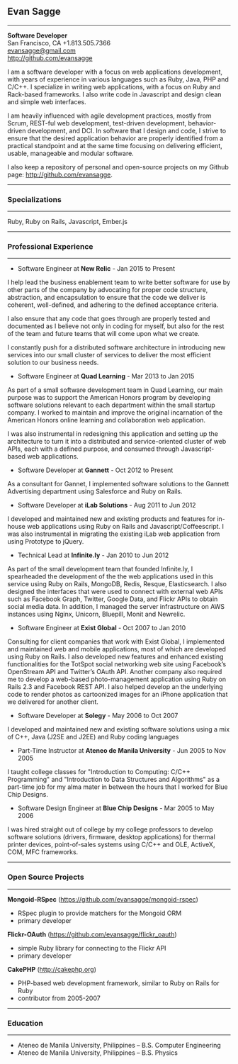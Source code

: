 ## Evan Sagge
***
  **Software Developer**  
  San Francisco, CA
  +1.813.505.7366  
  <evansagge@gmail.com>  
  <http://github.com/evansagge>

I am a software developer with a focus on web applications development, with years of experience in various languages such as Ruby, Java, PHP and C/C++. I specialize in writing web applications, with a focus on Ruby and Rack-based frameworks. I also write code in Javascript and design clean and simple web interfaces.

I am heavily influenced with agile development practices, mostly from Scrum, REST-ful web development, test-driven development, behavior-driven development, and DCI. In software that I design and code, I strive to ensure that the desired application behavior are properly identified from a practical standpoint and at the same time focusing on delivering efficient, usable, manageable and modular software.

I also keep a repository of personal and open-source projects on my Github page: <http://github.com/evansagge>.

***  
### Specializations
***
Ruby, Ruby on Rails, Javascript, Ember.js
  
***
### Professional Experience
***
* Software Engineer at **New Relic** - Jan 2015 to Present

 I help lead the business enablement team to write better software for use by other parts of the company by advocating for proper code structure, abstraction, and encapsulation to ensure that the code we deliver is coherent, well-defined, and adhering to the defined acceptance criteria.
 
 I also ensure that any code that goes through are properly tested and documented as I believe not only in coding for myself, but also for the rest of the team and future teams that will come upon what we create. 
 
 I constantly push for a distributed software architecture in introducing new services into our small cluster of services to deliver the most efficient solution to our business needs.

* Software Engineer at **Quad Learning** - Mar 2013 to Jan 2015

 As part of a small software development team in Quad Learning, our main purpose was to support the American Honors program by developing software solutions relevant to each department within the small startup company. I worked to maintain and improve the original incarnation of the American Honors online learning and collaboration web application. 

 I was also instrumental in redesigning this application and setting up the architecture to turn it into a distributed and service-oriented cluster of web APIs, each with a defined purpose, and consumed through Javascript-based web applications.

* Software Developer at **Gannett** - Oct 2012 to Present

 As a consultant for Gannet, I implemented software solutions to the Gannett Advertising department using Salesforce and Ruby on Rails.

* Software Developer at **iLab Solutions** - Aug 2011 to Jun 2012
  
 I developed and maintained new and existing products and features for in-house web applications using Ruby on Rails and Javascript/Coffeescript. I was also instrumental in migrating the existing iLab web application from using Prototype to jQuery.

* Technical Lead at **Infinite.ly** - Jan 2010 to Jun 2012

 As part of the small development team that founded Infinite.ly, I spearheaded the development of the the web applications used in this service using Ruby on Rails, MongoDB, Redis, Resque, Elasticsearch. I also designed the interfaces that were used to connect with external web APIs such as Facebook Graph, Twitter, Google Data, and Flickr APIs to obtain social media data. In addition, I managed the server infrastructure on AWS instances using Nginx, Unicorn, Bluepill, Monit and Newrelic.

* Software Engineer at **Exist Global** - Oct 2007 to Jan 2010

 Consulting for client companies that work with Exist Global, I implemented and maintained web and mobile applications, most of which are developed using Ruby on Rails. I also developed new features and enhanced existing functionalities for the TotSpot social networking web site using Facebook’s OpenStream API and Twitter’s OAuth API. Another company also required me to develop a web-based photo-management application using Ruby on Rails 2.3 and Facebook REST API. I also helped develop an the underlying code to render photos as cartoonized images for an iPhone application that we delivered for another client.

* Software Developer at **Solegy** - May 2006 to Oct 2007

 I developed and maintained new and existing software solutions using a mix of C++, Java (J2SE and J2EE) and Ruby coding languages

* Part-Time Instructor at **Ateneo de Manila University** - Jun 2005 to Nov 2005
  
 I taught college classes for "Introduction to Computing: C/C++ Programming" and "Introduction to Data Structures and Algorithms" as a part-time job for my alma mater in between the hours that I worked for Blue Chip Designs.

* Software Design Engineer at **Blue Chip Designs** - Mar 2005 to May 2006

 I was hired straight out of college by my college professors to develop software solutions (drivers, firmware, desktop applications) for thermal printer devices, point-of-sales systems using C/C++ and OLE, ActiveX, COM, MFC frameworks.
  
***
### Open Source Projects
***

**Mongoid-RSpec** (<https://github.com/evansagge/mongoid-rspec>)

  - RSpec plugin to provide matchers for the Mongoid ORM
  - primary developer

**Flickr-OAuth** (<https://github.com/evansagge/flickr_oauth>)

  - simple Ruby library for connecting to the Flickr API
  - primary developer

**CakePHP** (<http://cakephp.org>)

  - PHP-based web development framework, similar to Ruby on Rails for Ruby
  - contributor from 2005-2007

***
### Education
***

- Ateneo de Manila University, Philippines – B.S. Computer Engineering
- Ateneo de Manila University, Philippines – B.S. Physics
